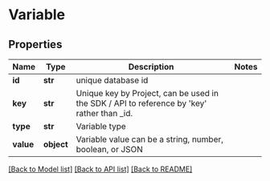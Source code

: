 # Variable

## Properties
Name | Type | Description | Notes
------------ | ------------- | ------------- | -------------
**id** | **str** | unique database id | 
**key** | **str** | Unique key by Project, can be used in the SDK / API to reference by &#x27;key&#x27; rather than _id. | 
**type** | **str** | Variable type | 
**value** | **object** | Variable value can be a string, number, boolean, or JSON | 

[[Back to Model list]](../README.md#documentation-for-models) [[Back to API list]](../README.md#documentation-for-api-endpoints) [[Back to README]](../README.md)

